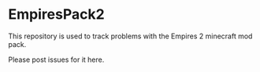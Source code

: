# EmpiresPack2

This repository is used to track problems with the Empires 2 minecraft mod pack.

Please post issues for it here.

